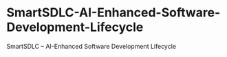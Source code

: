 # SmartSDLC-AI-Enhanced-Software-Development-Lifecycle
SmartSDLC – AI-Enhanced Software Development Lifecycle
